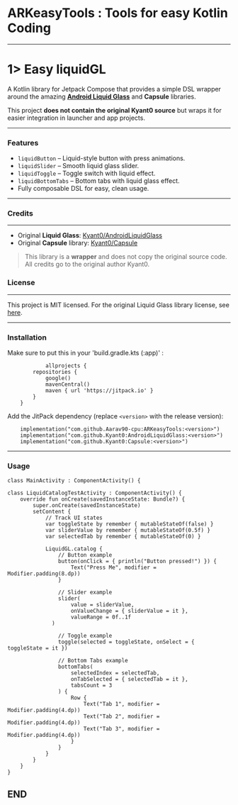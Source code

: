 # ARKeasyTools : Tools for easy Kotlin Coding

---

# 1> Easy liquidGL

A Kotlin library for Jetpack Compose that provides a simple DSL wrapper around the amazing **[Android Liquid Glass](https://github.com/Kyant0/AndroidLiquidGlass)** and **Capsule** libraries.

This project **does not contain the original Kyant0 source** but wraps it for easier integration in launcher and app projects.

---

### Features

- `liquidButton` – Liquid-style button with press animations.
- `liquidSlider` – Smooth liquid glass slider.
- `liquidToggle` – Toggle switch with liquid effect.
- `liquidBottomTabs` – Bottom tabs with liquid glass effect.
- Fully composable DSL for easy, clean usage.

---

### Credits
-------

* Original **Liquid Glass**: [Kyant0/AndroidLiquidGlass](https://github.com/Kyant0/AndroidLiquidGlass?utm_source=chatgpt.com)
* Original **Capsule** library: [Kyant0/Capsule](https://github.com/Kyant0/Capsule?utm_source=chatgpt.com)

> This library is a **wrapper** and does not copy the original source code. All credits go to the original author Kyant0.

### License
-------

This project is MIT licensed. For the original Liquid Glass library license, see [here](https://github.com/Kyant0/AndroidLiquidGlass/blob/main/LICENSE.md).

---

### Installation

Make sure to put this in your 'build.gradle.kts (:app)' :

                allprojects {
            repositories {
                google()
                mavenCentral()
                maven { url 'https://jitpack.io' }
            }
        }

Add the JitPack dependency (replace `<version>` with the release version):


        implementation("com.github.Aarav90-cpu:ARKeasyTools:<version>")
        implementation("com.github.Kyant0:AndroidLiquidGlass:<version>")
        implementation("com.github.Kyant0:Capsule:<version>")


---

### Usage

    class MainActivity : ComponentActivity() {

    class LiquidCatalogTestActivity : ComponentActivity() {
        override fun onCreate(savedInstanceState: Bundle?) {
            super.onCreate(savedInstanceState)
            setContent {
                // Track UI states
                var toggleState by remember { mutableStateOf(false) }
                var sliderValue by remember { mutableStateOf(0.5f) }
                var selectedTab by remember { mutableStateOf(0) }
    
                LiquidGL.catalog {
                    // Button example
                    button(onClick = { println("Button pressed!") }) {
                        Text("Press Me", modifier = Modifier.padding(8.dp))
                    }

                    // Slider example
                    slider(
                        value = sliderValue,
                        onValueChange = { sliderValue = it },
                        valueRange = 0f..1f
                  )

                    // Toggle example
                    toggle(selected = toggleState, onSelect = { toggleState = it })
    
                    // Bottom Tabs example
                    bottomTabs(
                        selectedIndex = selectedTab,
                        onTabSelected = { selectedTab = it },
                        tabsCount = 3
                    ) {
                        Row {
                            Text("Tab 1", modifier = Modifier.padding(4.dp))
                            Text("Tab 2", modifier = Modifier.padding(4.dp))
                            Text("Tab 3", modifier = Modifier.padding(4.dp))
                        }
                    }
                }
            }
        }
    }
          
## END ##





